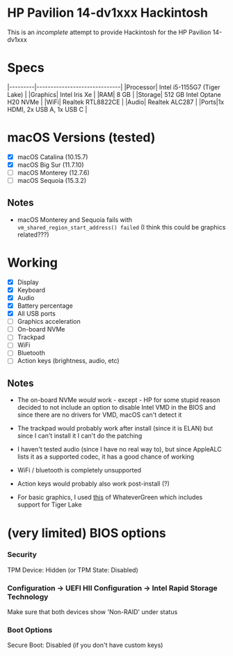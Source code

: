 # HP Pavilion 14-dv1xxx Hackintosh

This is an *incomplete* attempt to provide Hackintosh for the HP Pavilion 14-dv1xxx

# Specs

|---------|------------------------------|
|Processor| Intel i5-1155G7 (Tiger Lake) |
|Graphics| Intel Iris Xe |
|RAM| 8 GB |
|Storage| 512 GB Intel Optane H20 NVMe |
|WiFi| Realtek RTL8822CE |
|Audio| Realtek ALC287 |
|Ports|1x HDMI, 2x USB A, 1x USB C |

# macOS Versions (tested)

- [X] macOS Catalina (10.15.7)
- [X] macOS Big Sur (11.7.10)
- [ ] macOS Monterey (12.7.6)
- [ ] macOS Sequoia (15.3.2)

## Notes

* macOS Monterey and Sequoia fails with `vm_shared_region_start_address() failed`
  (I think this could be graphics related???)

# Working

- [X] Display
- [X] Keyboard
- [X] Audio
- [X] Battery percentage
- [X] All USB ports
- [ ] Graphics acceleration
- [ ] On-board NVMe
- [ ] Trackpad
- [ ] WiFi
- [ ] Bluetooth
- [ ] Action keys (brightness, audio, etc)

## Notes

* The on-board NVMe *would* work - except - HP for some stupid reason
  decided to not include an option to disable Intel VMD in the BIOS
  and since there are no drivers for VMD, macOS can't detect it

* The trackpad would probably work after install (since it is ELAN)
  but since I can't install it I can't do the patching

* I haven't tested audio (since I have no real way to), but since AppleALC
  lists it as a supported codec, it has a good chance of working

* WiFi / bluetooth is completely unsupported

* Action keys would probably also work post-install (?)

* For basic graphics, I used [this](https://github.com/lshbluesky/WhateverGreen)
  of WhateverGreen which includes support for Tiger Lake

# (very limited) BIOS options

### Security

TPM Device: Hidden (or TPM State: Disabled)

### Configuration -> UEFI HII Configuration -> Intel Rapid Storage Technology

Make sure that both devices show 'Non-RAID' under status

### Boot Options

Secure Boot: Disabled (if you don't have custom keys)
